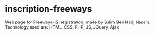 # inscription-freeways
Web page for Freeways-ISI registration, made by Salim Ben Hadj Hassin.
Technology used are: HTML, CSS, PHP, JS, JQuery, Ajax
